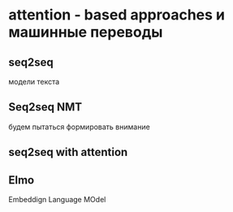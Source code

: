 # attention - based approaches и машинные переводы

## seq2seq

модели текста

## Seq2seq NMT

будем пытаться формировать внимание

## seq2seq with attention

## Elmo

Embeddign Language  MOdel
